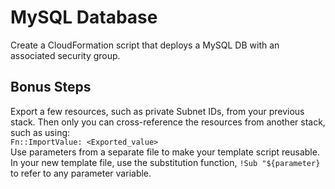 # MySQL Database
Create a CloudFormation script that deploys a MySQL DB with an associated security group.  

## Bonus Steps
Export a few resources, such as private Subnet IDs, from your previous stack. Then only you can cross-reference the resources from another stack, such as using:  
`Fn::ImportValue: <Exported_value>`  
Use parameters from a separate file to make your template script reusable. In your new template file, use the substitution function, `!Sub "${parameter}` to refer to any parameter variable.  


